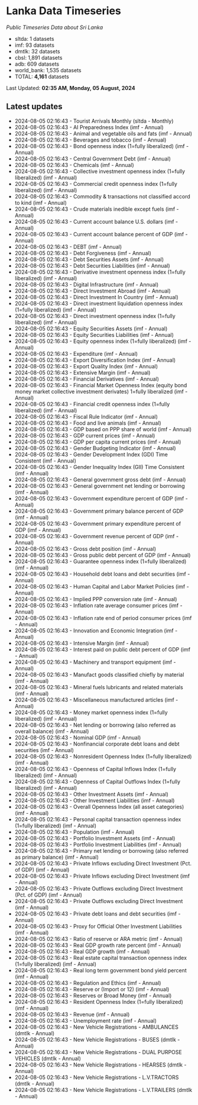 # Lanka Data Timeseries
*Public Timeseries Data about Sri Lanka*

* sltda: 1 datasets
* imf: 93 datasets
* dmtlk: 32 datasets
* cbsl: 1,891 datasets
* adb: 609 datasets
* world_bank: 1,535 datasets
* TOTAL: **4,161** datasets

Last Updated: **02:35 AM, Monday, 05 August, 2024**

## Latest updates

* 2024-08-05 02:16:43 - Tourist Arrivals Monthly (sltda - Monthly)
* 2024-08-05 02:16:43 - AI Preparedness Index (imf - Annual)
* 2024-08-05 02:16:43 - Animal and vegetable oils and fats (imf - Annual)
* 2024-08-05 02:16:43 - Beverages and tobacco (imf - Annual)
* 2024-08-05 02:16:43 - Bond openness index (1=fully liberalized) (imf - Annual)
* 2024-08-05 02:16:43 - Central Government Debt (imf - Annual)
* 2024-08-05 02:16:43 - Chemicals (imf - Annual)
* 2024-08-05 02:16:43 - Collective investment openness index (1=fully liberalized) (imf - Annual)
* 2024-08-05 02:16:43 - Commercial credit openness index (1=fully liberalized) (imf - Annual)
* 2024-08-05 02:16:43 - Commodity & transactions not classified accord to kind (imf - Annual)
* 2024-08-05 02:16:43 - Crude materials inedible except fuels (imf - Annual)
* 2024-08-05 02:16:43 - Current account balance U.S. dollars (imf - Annual)
* 2024-08-05 02:16:43 - Current account balance percent of GDP (imf - Annual)
* 2024-08-05 02:16:43 - DEBT (imf - Annual)
* 2024-08-05 02:16:43 - Debt Forgiveness (imf - Annual)
* 2024-08-05 02:16:43 - Debt Securities Assets (imf - Annual)
* 2024-08-05 02:16:43 - Debt Securities Liabilities (imf - Annual)
* 2024-08-05 02:16:43 - Derivative investment openness index (1=fully liberalized) (imf - Annual)
* 2024-08-05 02:16:43 - Digital Infrastructure (imf - Annual)
* 2024-08-05 02:16:43 - Direct Investment Abroad (imf - Annual)
* 2024-08-05 02:16:43 - Direct Investment In Country (imf - Annual)
* 2024-08-05 02:16:43 - Direct investment liquidation openness index (1=fully liberalized) (imf - Annual)
* 2024-08-05 02:16:43 - Direct investment openness index (1=fully liberalized) (imf - Annual)
* 2024-08-05 02:16:43 - Equity Securities Assets (imf - Annual)
* 2024-08-05 02:16:43 - Equity Securities Liabilities (imf - Annual)
* 2024-08-05 02:16:43 - Equity openness index (1=fully liberalized) (imf - Annual)
* 2024-08-05 02:16:43 - Expenditure (imf - Annual)
* 2024-08-05 02:16:43 - Export Diversification Index (imf - Annual)
* 2024-08-05 02:16:43 - Export Quality Index (imf - Annual)
* 2024-08-05 02:16:43 - Extensive Margin (imf - Annual)
* 2024-08-05 02:16:43 - Financial Derivatives (imf - Annual)
* 2024-08-05 02:16:43 - Financial Market Openness Index (equity bond money market collective investment derivates) 1=fully liberalized (imf - Annual)
* 2024-08-05 02:16:43 - Financial credit openness index (1=fully liberalized) (imf - Annual)
* 2024-08-05 02:16:43 - Fiscal Rule Indicator (imf - Annual)
* 2024-08-05 02:16:43 - Food and live animals (imf - Annual)
* 2024-08-05 02:16:43 - GDP based on PPP share of world (imf - Annual)
* 2024-08-05 02:16:43 - GDP current prices (imf - Annual)
* 2024-08-05 02:16:43 - GDP per capita current prices (imf - Annual)
* 2024-08-05 02:16:43 - Gender Budgeting Indicator (imf - Annual)
* 2024-08-05 02:16:43 - Gender Development Index (GDI) Time Consistent (imf - Annual)
* 2024-08-05 02:16:43 - Gender Inequality Index (GII) Time Consistent (imf - Annual)
* 2024-08-05 02:16:43 - General government gross debt (imf - Annual)
* 2024-08-05 02:16:43 - General government net lending or borrowing (imf - Annual)
* 2024-08-05 02:16:43 - Government expenditure percent of GDP (imf - Annual)
* 2024-08-05 02:16:43 - Government primary balance percent of GDP (imf - Annual)
* 2024-08-05 02:16:43 - Government primary expenditure percent of GDP (imf - Annual)
* 2024-08-05 02:16:43 - Government revenue percent of GDP (imf - Annual)
* 2024-08-05 02:16:43 - Gross debt position (imf - Annual)
* 2024-08-05 02:16:43 - Gross public debt percent of GDP (imf - Annual)
* 2024-08-05 02:16:43 - Guarantee openness index (1=fully liberalized) (imf - Annual)
* 2024-08-05 02:16:43 - Household debt loans and debt securities (imf - Annual)
* 2024-08-05 02:16:43 - Human Capital and Labor Market Policies (imf - Annual)
* 2024-08-05 02:16:43 - Implied PPP conversion rate (imf - Annual)
* 2024-08-05 02:16:43 - Inflation rate average consumer prices (imf - Annual)
* 2024-08-05 02:16:43 - Inflation rate end of period consumer prices (imf - Annual)
* 2024-08-05 02:16:43 - Innovation and Economic Integration (imf - Annual)
* 2024-08-05 02:16:43 - Intensive Margin (imf - Annual)
* 2024-08-05 02:16:43 - Interest paid on public debt percent of GDP (imf - Annual)
* 2024-08-05 02:16:43 - Machinery and transport equipment (imf - Annual)
* 2024-08-05 02:16:43 - Manufact goods classified chiefly by material (imf - Annual)
* 2024-08-05 02:16:43 - Mineral fuels lubricants and related materials (imf - Annual)
* 2024-08-05 02:16:43 - Miscellaneous manufactured articles (imf - Annual)
* 2024-08-05 02:16:43 - Money market openness index (1=fully liberalized) (imf - Annual)
* 2024-08-05 02:16:43 - Net lending or borrowing (also referred as overall balance) (imf - Annual)
* 2024-08-05 02:16:43 - Nominal GDP (imf - Annual)
* 2024-08-05 02:16:43 - Nonfinancial corporate debt loans and debt securities (imf - Annual)
* 2024-08-05 02:16:43 - Nonresident Openness Index (1=fully liberalized) (imf - Annual)
* 2024-08-05 02:16:43 - Openness of Capital Inflows Index (1=fully liberalized) (imf - Annual)
* 2024-08-05 02:16:43 - Openness of Capital Outflows Index (1=fully liberalized) (imf - Annual)
* 2024-08-05 02:16:43 - Other Investment Assets (imf - Annual)
* 2024-08-05 02:16:43 - Other Investment Liabilities (imf - Annual)
* 2024-08-05 02:16:43 - Overall Openness Index (all asset categories) (imf - Annual)
* 2024-08-05 02:16:43 - Personal capital transaction openness index (1=fully liberalized) (imf - Annual)
* 2024-08-05 02:16:43 - Population (imf - Annual)
* 2024-08-05 02:16:43 - Portfolio Investment Assets (imf - Annual)
* 2024-08-05 02:16:43 - Portfolio Investment Liabilities (imf - Annual)
* 2024-08-05 02:16:43 - Primary net lending or borrowing (also referred as primary balance) (imf - Annual)
* 2024-08-05 02:16:43 - Private Inflows excluding Direct Investment (Pct. of GDP) (imf - Annual)
* 2024-08-05 02:16:43 - Private Inflows excluding Direct Investment (imf - Annual)
* 2024-08-05 02:16:43 - Private Outflows excluding Direct Investment (Pct. of GDP) (imf - Annual)
* 2024-08-05 02:16:43 - Private Outflows excluding Direct Investment (imf - Annual)
* 2024-08-05 02:16:43 - Private debt loans and debt securities (imf - Annual)
* 2024-08-05 02:16:43 - Proxy for Official Other Investment Liabilities (imf - Annual)
* 2024-08-05 02:16:43 - Ratio of reserve or ARA metric (imf - Annual)
* 2024-08-05 02:16:43 - Real GDP growth rate percent (imf - Annual)
* 2024-08-05 02:16:43 - Real GDP growth (imf - Annual)
* 2024-08-05 02:16:43 - Real estate capital transaction openness index (1=fully liberalized) (imf - Annual)
* 2024-08-05 02:16:43 - Real long term government bond yield percent (imf - Annual)
* 2024-08-05 02:16:43 - Regulation and Ethics (imf - Annual)
* 2024-08-05 02:16:43 - Reserve or (Import or 12) (imf - Annual)
* 2024-08-05 02:16:43 - Reserves or Broad Money (imf - Annual)
* 2024-08-05 02:16:43 - Resident Openness Index (1=fully liberalized) (imf - Annual)
* 2024-08-05 02:16:43 - Revenue (imf - Annual)
* 2024-08-05 02:16:43 - Unemployment rate (imf - Annual)
* 2024-08-05 02:16:43 - New Vehicle Registrations - AMBULANCES (dmtlk - Annual)
* 2024-08-05 02:16:43 - New Vehicle Registrations - BUSES (dmtlk - Annual)
* 2024-08-05 02:16:43 - New Vehicle Registrations - DUAL PURPOSE VEHICLES (dmtlk - Annual)
* 2024-08-05 02:16:43 - New Vehicle Registrations - HEARSES (dmtlk - Annual)
* 2024-08-05 02:16:43 - New Vehicle Registrations - L.V.TRACTORS (dmtlk - Annual)
* 2024-08-05 02:16:43 - New Vehicle Registrations - L.V.TRAILERS (dmtlk - Annual)